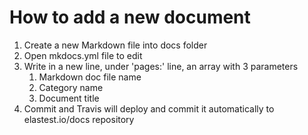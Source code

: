 # How to add a new document
1. Create a new Markdown file into docs folder
2. Open mkdocs.yml file to edit
3. Write in a new line, under 'pages:' line, an array with 3 parameters
    1. Markdown doc file name
    2. Category name
    3. Document title
4. Commit and Travis will deploy and commit it automatically to elastest.io/docs repository
